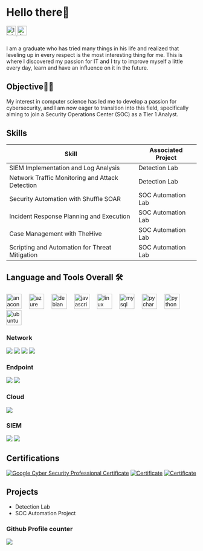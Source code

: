 
# Hello there👋

<div align="left">
  <a href="https://www.linkedin.com/in/arslan-akbulat-b6287120a/" target="_blank">
    <img src="https://img.shields.io/static/v1?message=LinkedIn&logo=linkedin&label=&color=0077B5&logoColor=white&labelColor=&style=for-the-badge" height="25" alt="linkedin logo"  />
  </a>
  <a href="https://discordapp.com/users/719646900457963613" target="_blank">
    <img src="https://img.shields.io/static/v1?message=Discord&logo=discord&label=&color=7289DA&logoColor=white&labelColor=&style=for-the-badge" height="25" alt="discord logo"  />
  </a>
</div>

###

I am a graduate who has tried many things in his life and realized that leveling up in every respect is the most interesting thing for me. 
This is where I discovered my passion for IT and I try to improve myself a little every day, learn and have an influence on it in the future.

## Objective👩‍💻

My interest in computer science has led me to develop a passion for cybersecurity, and I am now eager to transition into this field, specifically aiming to join a Security Operations Center (SOC) as a Tier 1 Analyst.

## Skills

| Skill                                               | Associated Project         |
|-----------------------------------------------------|----------------------------|
| SIEM Implementation and Log Analysis                | <a hrref="https://google.com">Detection Lab</a>|
| Network Traffic Monitoring and Attack Detection     | <a hrref="https://google.com">Detection Lab</a>|
| Security Automation with Shuffle SOAR               | SOC Automation Lab|
| Incident Response Planning and Execution            | SOC Automation Lab|
| Case Management with TheHive                        | SOC Automation Lab|
| Scripting and Automation for Threat Mitigation      | SOC Automation Lab|


## Language and Tools Overall 🛠

###

<div align="left">
  <img src="https://cdn.jsdelivr.net/gh/devicons/devicon/icons/anaconda/anaconda-original.svg" height="40" alt="anaconda logo"  />
  <img width="12" />
  <img src="https://cdn.jsdelivr.net/gh/devicons/devicon/icons/azure/azure-original.svg" height="40" alt="azure logo"  />
  <img width="12" />
  <img src="https://cdn.jsdelivr.net/gh/devicons/devicon/icons/debian/debian-original.svg" height="40" alt="debian logo"  />
  <img width="12" />
  <img src="https://cdn.jsdelivr.net/gh/devicons/devicon/icons/javascript/javascript-original.svg" height="40" alt="javascript logo"  />
  <img width="12" />
  <img src="https://cdn.jsdelivr.net/gh/devicons/devicon/icons/linux/linux-original.svg" height="40" alt="linux logo"  />
  <img width="12" />
  <img src="https://cdn.jsdelivr.net/gh/devicons/devicon/icons/mysql/mysql-original.svg" height="40" alt="mysql logo"  />
  <img width="12" />
  <img src="https://cdn.jsdelivr.net/gh/devicons/devicon/icons/pycharm/pycharm-original.svg" height="40" alt="pycharm logo"  />
  <img width="12" />
  <img src="https://cdn.jsdelivr.net/gh/devicons/devicon/icons/python/python-original.svg" height="40" alt="python logo"  />
  <img width="12" />
  <img src="https://cdn.jsdelivr.net/gh/devicons/devicon/icons/ubuntu/ubuntu-plain.svg" height="40" alt="ubuntu logo"  />
</div>

###

### Network
<div>
    <img src="https://img.shields.io/badge/-Wireshark-1679A7?&style=for-the-badge&logo=Wireshark&logoColor=white" />
    <img src="https://img.shields.io/badge/-Nmap-2C3539?style=for-the-badge&logo=Nmap&logoColor=white" />
    <img src="https://img.shields.io/badge/-Metasploit-2C3539?style=for-the-badge&logo=Metasploit&logoColor=white" />
    <img src="https://img.shields.io/badge/-Kali_Linux-557C94?style=for-the-badge&logo=kalilinux&logoColor=white" />
</div>

### Endpoint
<div>
    <img src="https://img.shields.io/badge/-Microsoft_Defender_for_Endpoint-00A4EF?&style=for-the-badge&logo=Microsoft&logoColor=white" />
    <img src="https://img.shields.io/badge/-Avast-4A8AC2?style=for-the-badge&logo=Avast&logoColor=white" />
</div>

### Cloud
<div>
    <img src="https://img.shields.io/badge/-DigitalOcean-0080FF?style=for-the-badge&logo=digitalocean&logoColor=white" />
</div>


### SIEM
<div>
    <img src="https://img.shields.io/badge/-Splunk-000000?&style=for-the-badge&logo=Splunk&logoColor=white" />
    <img src="https://img.shields.io/badge/-Elastic-005571?&style=for-the-badge&logo=Elastic&logoColor=white" />
</div>

## Certifications

<div>

[![Google Cyber Security Professional Certificate](https://img.shields.io/badge/-Google_Cyber_Security_Professional_Certificate-4285F4?style=for-the-badge&logo=google&logoColor=white)](https://www.coursera.org/account/accomplishments/professional-cert/JSRF7G2BMFKQ)
[![Certificate](https://img.shields.io/badge/Udemy-Certificate-9B4F96?style=for-the-badge)](https://www.udemy.com/certificate/UC-2a6a418c-234e-46a7-ac3e-621200c22669/)
[![Certificate](https://img.shields.io/badge/Udemy-Certificate-9B4F96?style=for-the-badge)](https://www.udemy.com/certificate/UC-5b30e25e-d7d1-438c-8691-d2c8f42134f4/)

</div>


## Projects
- Detection Lab
- SOC Automation Project 


### Github Profile counter
<div>
    <img src="https://komarev.com/ghpvc/?username=SeriousAar" />
</div>
